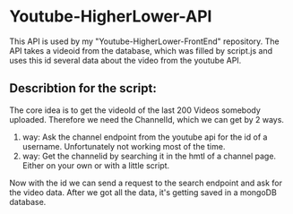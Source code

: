 # Youtube-HigherLower-API
  This API is used by my "Youtube-HigherLower-FrontEnd" repository. The API takes a videoid from the database, which was filled by script.js and uses this id
  several data about the video from the youtube API.

  
## Describtion for the script:
  The core idea is to get the videoId of the last 200 Videos somebody uploaded.
  Therefore we need the ChannelId, which we can get by 2 ways.
  1. way: Ask the channel endpoint from the youtube api for the id of a username. Unfortunately not working most of the time.
  2. way: Get the channelid by searching it in the hmtl of a channel page. Either on your own or with a little script.
  
  Now with the id we can send a request to the search endpoint and ask for the video data.
  After we got all the data, it's getting saved in a mongoDB database.
  



